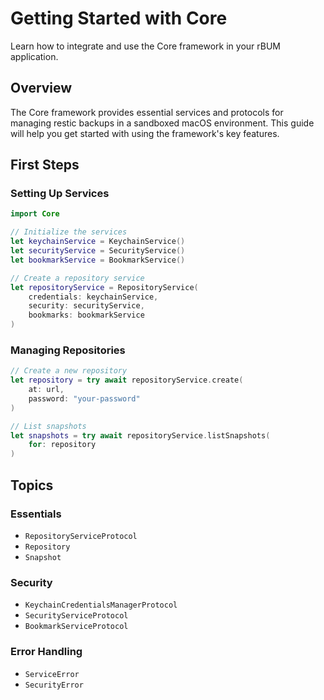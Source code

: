 # Getting Started with Core

Learn how to integrate and use the Core framework in your rBUM application.

## Overview

The Core framework provides essential services and protocols for managing restic backups in a sandboxed macOS environment. This guide will help you get started with using the framework's key features.

## First Steps

### Setting Up Services

```swift
import Core

// Initialize the services
let keychainService = KeychainService()
let securityService = SecurityService()
let bookmarkService = BookmarkService()

// Create a repository service
let repositoryService = RepositoryService(
    credentials: keychainService,
    security: securityService,
    bookmarks: bookmarkService
)
```

### Managing Repositories

```swift
// Create a new repository
let repository = try await repositoryService.create(
    at: url,
    password: "your-password"
)

// List snapshots
let snapshots = try await repositoryService.listSnapshots(
    for: repository
)
```

## Topics

### Essentials
- ``RepositoryServiceProtocol``
- ``Repository``
- ``Snapshot``

### Security
- ``KeychainCredentialsManagerProtocol``
- ``SecurityServiceProtocol``
- ``BookmarkServiceProtocol``

### Error Handling
- ``ServiceError``
- ``SecurityError``
